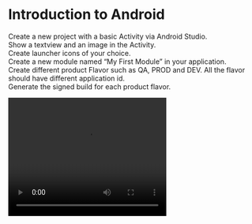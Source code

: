 # Introduction to Android
Create a new project with a basic Activity via Android Studio.<br>
Show a textview and an image in the Activity.<br> 
Create launcher icons of your choice.<br>
Create a new module named “My First Module” in your application.<br>
Create different product Flavor such as QA, PROD and DEV. All the flavor should have different application id.<br>
Generate the signed build for each product flavor.<br>



<video width="320" height="240">
  <source src="![intro1](https://user-images.githubusercontent.com/42887995/135237483-5633ecfd-e073-450c-9f9c-0a4f620990ed.gif)">
